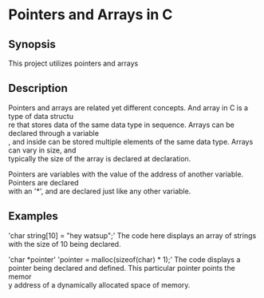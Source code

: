# Pointers and Arrays in C
## Synopsis
This project utilizes pointers and arrays

## Description
Pointers and arrays are related	yet different concepts.	And array in C is a type of data structu\
re that	 stores data of the same    data type in sequence. Arrays can be declared through a	variable\
, and inside can be stored multiple elements of	 the same data type. Arrays can vary in size, and\
 typically the size of the array is declared at	 declaration.

Pointers are variables with the	 value of the address of	another	variable. Pointers are declared	\
with an	 '*', and are declared just like  any other variable.

## Examples

'char string[10] = "hey	watsup";'
The code here displays an array	of strings with	the size of 10 being declared.

'char *pointer'
'pointer = malloc(sizeof(char) * 1);'
The code displays a pointer being declared and defined.	This particular	pointer	points the memor\
y address of a dynamically allocated space of memory.
